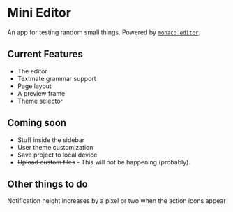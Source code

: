 # Mini Editor

An app for testing random small things. Powered by [`monaco editor`](https://www.npmjs.com/package/monaco-editor).

## Current Features

- The editor
- Textmate grammar support
- Page layout
- A preview frame
- Theme selector

## Coming soon

- Stuff inside the sidebar
- User theme customization
- Save project to local device
- ~~Upload custom files~~ - This will not be happening (probably).

## Other things to do

Notification height increases by a pixel or two when the action icons appear
